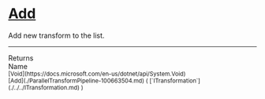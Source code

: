 # [Add](./ParallelTransformPipeline-100663504.md)

Add new transform to the list.
<br>
<hr>
Returns<img width=550/>Name
<br>
<sub>[Void](https://docs.microsoft.com/en-us/dotnet/api/System.Void)</sub><img width=500/><sub>[Add](./ParallelTransformPipeline-100663504.md) ( [`ITransformation`](./../../ITransformation.md) )</sub><br>


